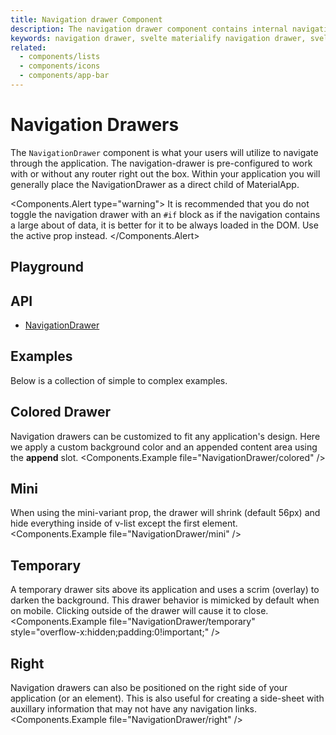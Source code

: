 ```yaml
---
title: Navigation drawer Component
description: The navigation drawer component contains internal navigation links for an application and can be permanently on-screen or controlled programmatically.
keywords: navigation drawer, svelte materialify navigation drawer, svelte navigation drawer component
related:
  - components/lists
  - components/icons
  - components/app-bar
---
```


<script>
  import Playground from '@/playground/NavigationDrawer.svelte';
</script>

# Navigation Drawers

The `NavigationDrawer` component is what your users will utilize to navigate through the application. The navigation-drawer is pre-configured to work with or without any router right out the box. Within your application you will generally place the NavigationDrawer as a direct child of MaterialApp.

<Components.Alert type="warning">
It is recommended that you do not toggle the navigation drawer with an <code>#if</code> block as if the navigation contains a large about of data, it is better for it to be always loaded in the DOM. Use the active prop instead.
</Components.Alert>

## Playground

<Playground />

## API

- [NavigationDrawer](/api/NavigationDrawer/)

## Examples

Below is a collection of simple to complex examples.

## Colored Drawer

Navigation drawers can be customized to fit any application's design. Here we apply a custom background color and an appended content area using the **append** slot.
<Components.Example file="NavigationDrawer/colored" />

## Mini

When using the mini-variant prop, the drawer will shrink (default 56px) and hide everything inside of v-list except the first element.
<Components.Example file="NavigationDrawer/mini" />

## Temporary

A temporary drawer sits above its application and uses a scrim (overlay) to darken the background. This drawer behavior is mimicked by default when on mobile. Clicking outside of the drawer will cause it to close.
<Components.Example file="NavigationDrawer/temporary" style="overflow-x:hidden;padding:0!important;" />

## Right

Navigation drawers can also be positioned on the right side of your application (or an element). This is also useful for creating a side-sheet with auxillary information that may not have any navigation links.
<Components.Example file="NavigationDrawer/right" />
